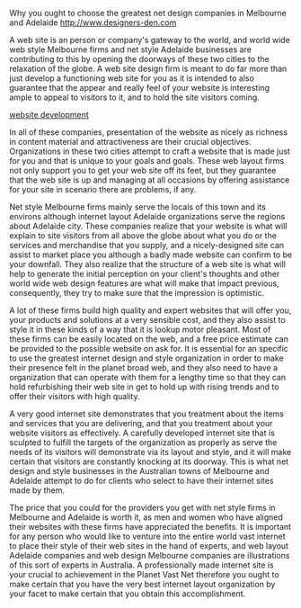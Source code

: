 Why you ought to choose the greatest net design companies in Melbourne
and Adelaide <http://www.designers-den.com>

A web site is an person or company's gateway to the world, and world
wide web style Melbourne firms and net style Adelaide businesses are
contributing to this by opening the doorways of these two cities to the
relaxation of the globe. A web site design firm is meant to do far more
than just develop a functioning web site for you as it is intended to
also guarantee that the appear and really feel of your website is
interesting ample to appeal to visitors to it, and to hold the site
visitors coming.

[website
development](http://www.designers-den.com/web-design-saudi-arabia/)

In all of these companies, presentation of the website as nicely as
richness in content material and attractiveness are their crucial
objectives. Organizations in these two cities attempt to craft a website
that is made just for you and that is unique to your goals and goals.
These web layout firms not only support you to get your web site off its
feet, but they guarantee that the web site is up and managing at all
occasions by offering assistance for your site in scenario there are
problems, if any.

Net style Melbourne firms mainly serve the locals of this town and its
environs although internet layout Adelaide organizations serve the
regions about Adelaide city. These companies realize that your website
is what will explain to site visitors from all above the globe about
what you do or the services and merchandise that you supply, and a
nicely-designed site can assist to market place you although a badly
made website can confirm to be your downfall. They also realize that the
structure of a web site is what will help to generate the initial
perception on your client's thoughts and other world wide web design
features are what will make that impact previous, consequently, they try
to make sure that the impression is optimistic.

A lot of these firms build high quality and expert websites that will
offer you, your products and solutions at a very sensible cost, and they
also assist to style it in these kinds of a way that it is lookup motor
pleasant. Most of these firms can be easily located on the web, and a
free price estimate can be provided to the possible website on ask for.
It is essential for an specific to use the greatest internet design and
style organization in order to make their presence felt in the planet
broad web, and they also need to have a organization that can operate
with them for a lengthy time so that they can hold refurbishing their
web site in get to hold up with rising trends and to offer their
visitors with high quality.

A very good internet site demonstrates that you treatment about the
items and services that you are delivering, and that you treatment about
your website visitors as effectively. A carefully developed internet
site that is sculpted to fulfill the targets of the organization as
properly as serve the needs of its visitors will demonstrate via its
layout and style, and it will make certain that visitors are constantly
knocking at its doorway. This is what net design and style businesses in
the Australian towns of Melbourne and Adelaide attempt to do for clients
who select to have their internet sites made by them.

The price that you could for the providers you get with net style firms
in Melbourne and Adelaide is worth it, as men and women who have aligned
their websites with these firms have appreciated the benefits. It is
important for any person who would like to venture into the entire world
vast internet to place their style of their web sites in the hand of
experts, and web layout Adelaide companies and web design Melbourne
companies are illustrations of this sort of experts in Australia. A
professionally made internet site is your crucial to achievement in the
Planet Vast Net therefore you ought to make certain that you have the
very best internet layout organization by your facet to make certain
that you obtain this accomplishment.
